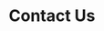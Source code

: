 ---
title: "Contact Us"
description: "All-inclusive website design, development and maintenance packages for small buisiness owners. Targeted Web Designs"
draft: false
layout: "contact"

# contact
contact:
  subtitle: ""
  title: "Arrange a Consultation Call"
  description: "We appreciate your interest! If you have inquiries or wish to schedule a consultation, kindly fill out the form below to reach us."

# contact info
contact_info:
  enable : true
  title : "Our Contact Information"
  address_list:
  - "hello@targetedwebdesigns.com"
  - "0734 635 2661"
 

# Services
services:
  enable : true
  title : "Why Opt for Targeted Web Designs?"
  service_list:
  - "Our hand-coded websites are a cut above the rest, offering superior performance."
  - "Our comprehensive website package streamlines website management, making it hassle-free."
  

---